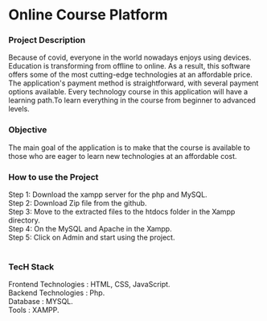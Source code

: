 <h1>Online Course Platform</h1>
<h3> Project Description</h2>
Because of covid, everyone in the world nowadays enjoys using devices. Education is transforming from offline to online. As a result, this software offers some of the most cutting-edge technologies at an affordable price. The application's payment method is straightforward, with several payment options available. Every technology course in this application will have a learning path.To learn everything in the course from beginner to advanced levels.
<br>
<h3>Objective</h3>
The main goal of the application is to make that the course is available to those who are eager to learn new technologies at an affordable cost.
<br>
<h3>How to use the Project</h3>
Step 1: Download the xampp server for the php and MySQL. <br>
Step 2: Download Zip file from the github.<br>
Step 3: Move to the extracted files to the htdocs folder in the Xampp directory.<br>
Step 4: On the MySQL and Apache in the Xampp.<br>
Step 5: Click on Admin and start using the project.<br>
<br>
<h3>TecH Stack</h3>
Frontend Technologies : HTML, CSS, JavaScript.<br>
Backend Technologies  : Php.<br>
Database              : MYSQL.<br>
Tools                 : XAMPP.<br>

